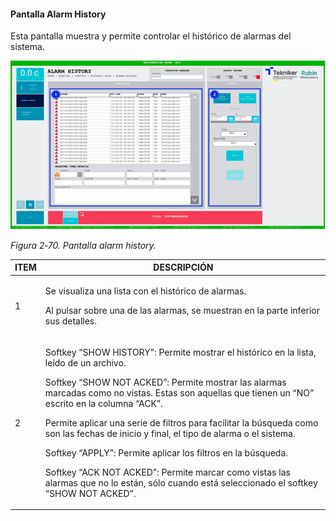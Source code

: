 #### Pantalla Alarm History

Esta pantalla muestra y permite controlar el histórico de alarmas del sistema.

![](../Resources/media/image86.png)

*Figura 2‑70. Pantalla alarm history.*

<table>
<colgroup>
<col style="width: 13<col style="width: 86</colgroup>
<thead>
<tr class="header">
<th>ITEM</th>
<th>DESCRIPCIÓN</th>
</tr>
</thead>
<tbody>
<tr class="odd">
<td>1</td>
<td><p>Se visualiza una lista con el histórico de alarmas.</p>
<p>Al pulsar sobre una de las alarmas, se muestran en la parte inferior sus detalles.</p></td>
</tr>
<tr class="even">
<td>2</td>
<td><p>Softkey “SHOW HISTORY”: Permite mostrar el histórico en la lista, leído de un archivo.</p>
<p>Softkey “SHOW NOT ACKED”: Permite mostrar las alarmas marcadas como no vistas. Estas son aquellas que tienen un “NO”
escrito en la columna “ACK”.</p>
<p>Permite aplicar una serie de filtros para facilitar la búsqueda como son las fechas de inicio y final, el tipo de
alarma o el sistema.</p>
<p>Softkey “APPLY”: Permite aplicar los filtros en la búsqueda.</p>
<p>Softkey “ACK NOT ACKED”: Permite marcar como vistas las alarmas que no lo están, sólo cuando está seleccionado el
softkey “SHOW NOT ACKED”.</p></td>
</tr>
</tbody>
</table>
